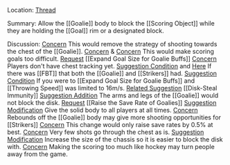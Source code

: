 Location: [Thread](https://discord.com/channels/1092928496474521700/1121897198184046773)

Summary:
Allow the [[Goalie]] body to block the [[Scoring Object]] while they are holding the [[Goal]] rim or a designated block. 

Discussion:
[Concern](https://discord.com/channels/1092928496474521700/1121897198184046773/1121900433452040354) This would remove the strategy of shooting towards the chest of the [[Goalie]].
[Concern](https://discord.com/channels/1092928496474521700/1121897198184046773/1121900572312879124) & [Concern](https://discord.com/channels/1092928496474521700/1121897198184046773/1121947734644097064) This would make scoring goals too difficult.
[Request](https://discord.com/channels/1092928496474521700/1121897198184046773/1121954198884458617) [[Expand Goal Size for Goalie Buffs]]
[Concern](https://discord.com/channels/1092928496474521700/1121897198184046773/1121952266841227375) Players don't have chest tracking yet.
[Suggestion Condition](https://discord.com/channels/1092928496474521700/1121897198184046773/1121954613474627594) and [Here](https://discord.com/channels/1092928496474521700/1121897198184046773/1123663690911207527) If there was [[FBT]] that both the [[Goalie]] and [[Strikers]] had.
[Suggestion Condition](https://discord.com/channels/1092928496474521700/1121897198184046773/1121955108893237258) If you were to [[Expand Goal Size for Goalie Buffs]] and [[Throwing Speed]] was limited to 16m/s. 
[Related Suggestion](https://discord.com/channels/1092928496474521700/1121897198184046773/1121955419246563329) [[Disk-Steal Immunity]]
[Suggestion Addition](https://discord.com/channels/1092928496474521700/1121897198184046773/1123399068702478346) The arms and legs of the [[Goalie]] would not block the disk.
[Request](https://discord.com/channels/1092928496474521700/1121897198184046773/1123401407458971669) [[Raise the Save Rate of Goalies]]
[Suggestion Modification](https://discord.com/channels/1092928496474521700/1121897198184046773/1123663038432681995) Give the solid body to all players at all times. 
[Concern](https://discord.com/channels/1092928496474521700/1121897198184046773/1123670728336744448) Rebounds off the [[Goalie]] body may give more shooting opportunities for [[Strikers]]
[Concern](https://discord.com/channels/1092928496474521700/1121897198184046773/1123854451262898186) This change would only raise save rates by 0.5% at best. 
[Concern](https://discord.com/channels/1092928496474521700/1121897198184046773/1123854693664292935) Very few shots go through the chest as is.
[Suggestion Modification](https://discord.com/channels/1092928496474521700/1121897198184046773/1125487267318857859) Increase the size of the chassis so it is easier to block the disk with.
[Concern](https://discord.com/channels/1092928496474521700/1121897198184046773/1125489783662186527) Making the scoring too much like hockey may turn people away from the game.








